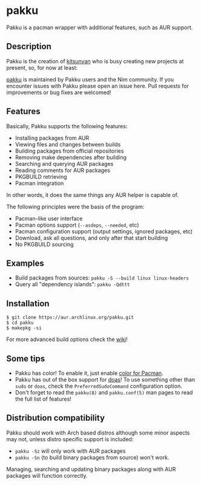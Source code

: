 # pakku

Pakku is a pacman wrapper with additional features, such as AUR support.

## Description

Pakku is the creation of [kitsunyan](https://github.com/kitsunyan) who is busy
creating new projects at present, so, for now at least:

[pakku](https://aur.archlinux.org/packages/pakku/) is maintained by Pakku users
and the Nim community. If you encounter issues with Pakku please open an issue
here. Pull requests for improvements or bug fixes are welcomed!

## Features

Basically, Pakku supports the following features:

- Installing packages from AUR
- Viewing files and changes between builds
- Building packages from official repositories
- Removing make dependencies after building
- Searching and querying AUR packages
- Reading comments for AUR packages
- PKGBUILD retrieving
- Pacman integration

In other words, it does the same things any AUR helper is capable of.

The following principles were the basis of the program:

- Pacman-like user interface
- Pacman options support (`--asdeps`, `--needed`, etc)
- Pacman configuration support (output settings, ignored packages, etc)
- Download, ask all questions, and only after that start building
- No PKGBUILD sourcing

## Examples

- Build packages from sources: `pakku -S --build linux linux-headers`
- Query all "dependency islands": `pakku -Qdttt`

## Installation

```shell
$ git clone https://aur.archlinux.org/pakku.git
$ cd pakku
$ makepkg -si
```

For more advanced build options check the
[wiki](https://github.com/zqqw/pakku/wiki/Building-and-modifying-pakku)!

## Some tips

- Pakku has color! To enable it, just enable
[color for Pacman](https://wiki.archlinux.org/title/Color_output_in_console#pacman).
- Pakku has out of the box support for [doas](https://wiki.archlinux.org/title/Doas)!
  To use something other than `sudo` or `doas`, check the `PreferredSudoCommand` configuration option.
- Don't forget to read the `pakku(8)` and `pakku.conf(5)` man pages to read the
full list of features!

## Distribution compatibility

Pakku should work with Arch based distros although some minor aspects may not,
unless distro specific support is included:

- `pakku -Sz` will only work with AUR packages
- `pakku -Sn` (to build binary packages from source) won't work.

Managing, searching and updating binary packages along with AUR packages will
function correctly.

